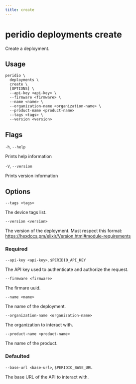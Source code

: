 ```yaml
---
title: create
---
```


# peridio deployments create

Create a deployment.

## Usage

```
peridio \
  deployments \
  create \
  [OPTIONS] \
  --api-key <api-key> \
  --firmware <firmware> \
  --name <name> \
  --organization-name <organization-name> \
  --product-name <product-name>
  --tags <tags> \
  --version <version>
```

## Flags

`-h`, `--help`

Prints help information

`-V`, `--version`

Prints version information

## Options

`--tags <tags>`

The device tags list.

`--version <version>`

The version of the deployment. Must respect this format: https://hexdocs.pm/elixir/Version.html#module-requirements

### Required

`--api-key <api-key>`, `$PERIDIO_API_KEY`

The API key used to authenticate and authorize the request.

`--firmware <firmware>`

The firmare uuid.

`--name <name>`

The name of the deployment.

`--organization-name <organization-name>`

The organization to interact with.

`--product-name <product-name>`

The name of the product.

### Defaulted

`--base-url <base-url>`, `$PERIDIO_BASE_URL`

The base URL of the API to interact with.
